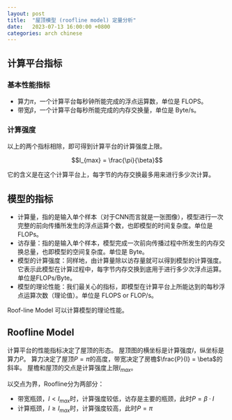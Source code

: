 ```yaml
---
layout: post
title:  "屋顶模型 (roofline model) 定量分析"
date:   2023-07-13 16:00:00 +0800
categories: arch chinese
---
```


## 计算平台指标

### 基本性能指标

- 算力$\pi$，一个计算平台每秒钟所能完成的浮点运算数，单位是 FLOPS。
- 带宽$\beta$，一个计算平台每秒所能完成的内存交换量，单位是 Byte/s。

### 计算强度

以上的两个指标相除，即可得到计算平台的计算强度上限。

$$I_{max} = \frac{\pi}{\beta}$$

它的含义是在这个计算平台上，每字节的内存交换最多用来进行多少次计算。

## 模型的指标

- 计算量，指的是输入单个样本（对于CNN而言就是一张图像），模型进行一次完整的前向传播所发生的浮点运算个数，也即模型的时间复杂度。单位是 FLOPs。
- 访存量：指的是输入单个样本，模型完成一次前向传播过程中所发生的内存交换总量，也即模型的空间复杂度。单位是 Byte。
- 模型的计算强度：同样地，由计算量除以访存量就可以得到模型的计算强度。它表示此模型在计算过程中，每字节内存交换到底用于进行多少次浮点运算。单位是FLOPs/Byte。
- 模型的理论性能：我们最关心的指标，即模型在计算平台上所能达到的每秒浮点运算次数（理论值）。单位是 FLOPS or FLOP/s。

Roof-line Model 可以计算模型的理论性能。

## Roofline Model

计算平台的性能指标决定了屋顶的形态。
屋顶图的横坐标是计算强度$I$，纵坐标是算力$P$。
算力决定了屋顶$P = \pi$的高度，带宽决定了房檐$\frac{P}{I} = \beta$的斜率。
屋檐和屋顶的交点是计算强度上限$I_{max}$。

以交点为界，Roofline分为两部分：
- 带宽瓶颈，$I < I_{max}$时，计算强度较低，访存是主要的瓶颈，此时$P = \beta \cdot I$
- 计算瓶颈，$I \geq I_{max}$时，计算强度较高，此时$P = \pi$
